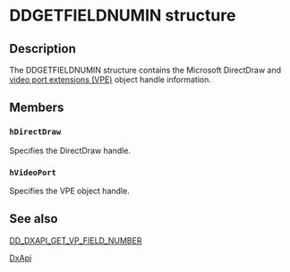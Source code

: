 # DDGETFIELDNUMIN structure

## Description

The DDGETFIELDNUMIN structure contains the Microsoft DirectDraw and [video port extensions (VPE)](https://learn.microsoft.com/windows-hardware/drivers/) object handle information.

## Members

### `hDirectDraw`

Specifies the DirectDraw handle.

### `hVideoPort`

Specifies the VPE object handle.

## See also

[DD_DXAPI_GET_VP_FIELD_NUMBER](https://learn.microsoft.com/previous-versions/windows/hardware/drivers/ff550686(v=vs.85))

[DxApi](https://learn.microsoft.com/previous-versions/windows/drivers/display/nf-dxapi-dxapi)